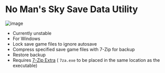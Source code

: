 ﻿# No Man's Sky Save Data Utility

![image](https://github.com/nefilmjp/nms-save-data-util/assets/136662366/5434ff64-c67c-4404-a543-c16dc68ebb04)

- Currently unstable
- For Windows
- Lock save game files to ignore autosave
- Compress specified save game files with 7-Zip for backup
- Restore backup
- Requires [7-Zip Extra](https://7-zip.org/download.html) ( `7za.exe` to be placed in the same location as the executable)
